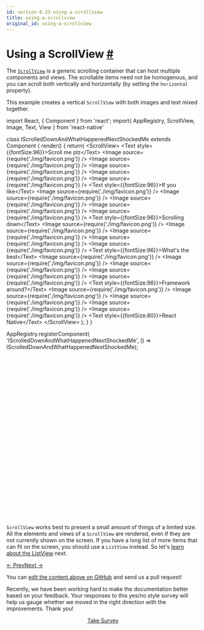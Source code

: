 ```yaml
---
id: version-0.33-using-a-scrollview
title: using-a-scrollview
original_id: using-a-scrollview
---
```

<a id="content"></a><h1><a class="anchor" name="using-a-scrollview"></a>Using a ScrollView <a class="hash-link" href="docs/using-a-scrollview.html#using-a-scrollview">#</a></h1><div><p>The <a href="/react-native/docs/scrollview.html" target=""><code>ScrollView</code></a> is a generic scrolling container that can host multiple components and views. The scrollable items need not be homogenous, and you can scroll both vertically and horizontally (by setting the <code>horizontal</code> property).</p><p>This example creates a vertical <code>ScrollView</code> with both images and text mixed together.</p><div class="web-player"><div class="prism language-javascript">import React<span class="token punctuation">,</span> <span class="token punctuation">{</span> Component <span class="token punctuation">}</span> from <span class="token string">'react'</span><span class="token punctuation">;</span>
import<span class="token punctuation">{</span> AppRegistry<span class="token punctuation">,</span> ScrollView<span class="token punctuation">,</span> Image<span class="token punctuation">,</span> Text<span class="token punctuation">,</span> View <span class="token punctuation">}</span> from <span class="token string">'react-native'</span>

class <span class="token class-name">IScrolledDownAndWhatHappenedNextShockedMe</span> extends <span class="token class-name">Component</span> <span class="token punctuation">{</span>
  <span class="token function">render<span class="token punctuation">(</span></span><span class="token punctuation">)</span> <span class="token punctuation">{</span>
      <span class="token keyword">return</span><span class="token punctuation">(</span>
        &lt;ScrollView<span class="token operator">&gt;</span>
          &lt;Text style<span class="token operator">=</span><span class="token punctuation">{</span><span class="token punctuation">{</span>fontSize<span class="token punctuation">:</span><span class="token number">96</span><span class="token punctuation">}</span><span class="token punctuation">}</span><span class="token operator">&gt;</span>Scroll me plz&lt;<span class="token operator">/</span>Text<span class="token operator">&gt;</span>
          &lt;Image source<span class="token operator">=</span><span class="token punctuation">{</span><span class="token function">require<span class="token punctuation">(</span></span><span class="token string">'./img/favicon.png'</span><span class="token punctuation">)</span><span class="token punctuation">}</span> <span class="token operator">/</span><span class="token operator">&gt;</span>
          &lt;Image source<span class="token operator">=</span><span class="token punctuation">{</span><span class="token function">require<span class="token punctuation">(</span></span><span class="token string">'./img/favicon.png'</span><span class="token punctuation">)</span><span class="token punctuation">}</span> <span class="token operator">/</span><span class="token operator">&gt;</span>
          &lt;Image source<span class="token operator">=</span><span class="token punctuation">{</span><span class="token function">require<span class="token punctuation">(</span></span><span class="token string">'./img/favicon.png'</span><span class="token punctuation">)</span><span class="token punctuation">}</span> <span class="token operator">/</span><span class="token operator">&gt;</span>
          &lt;Image source<span class="token operator">=</span><span class="token punctuation">{</span><span class="token function">require<span class="token punctuation">(</span></span><span class="token string">'./img/favicon.png'</span><span class="token punctuation">)</span><span class="token punctuation">}</span> <span class="token operator">/</span><span class="token operator">&gt;</span>
          &lt;Image source<span class="token operator">=</span><span class="token punctuation">{</span><span class="token function">require<span class="token punctuation">(</span></span><span class="token string">'./img/favicon.png'</span><span class="token punctuation">)</span><span class="token punctuation">}</span> <span class="token operator">/</span><span class="token operator">&gt;</span>
          &lt;Text style<span class="token operator">=</span><span class="token punctuation">{</span><span class="token punctuation">{</span>fontSize<span class="token punctuation">:</span><span class="token number">96</span><span class="token punctuation">}</span><span class="token punctuation">}</span><span class="token operator">&gt;</span>If you like&lt;<span class="token operator">/</span>Text<span class="token operator">&gt;</span>
          &lt;Image source<span class="token operator">=</span><span class="token punctuation">{</span><span class="token function">require<span class="token punctuation">(</span></span><span class="token string">'./img/favicon.png'</span><span class="token punctuation">)</span><span class="token punctuation">}</span> <span class="token operator">/</span><span class="token operator">&gt;</span>
          &lt;Image source<span class="token operator">=</span><span class="token punctuation">{</span><span class="token function">require<span class="token punctuation">(</span></span><span class="token string">'./img/favicon.png'</span><span class="token punctuation">)</span><span class="token punctuation">}</span> <span class="token operator">/</span><span class="token operator">&gt;</span>
          &lt;Image source<span class="token operator">=</span><span class="token punctuation">{</span><span class="token function">require<span class="token punctuation">(</span></span><span class="token string">'./img/favicon.png'</span><span class="token punctuation">)</span><span class="token punctuation">}</span> <span class="token operator">/</span><span class="token operator">&gt;</span>
          &lt;Image source<span class="token operator">=</span><span class="token punctuation">{</span><span class="token function">require<span class="token punctuation">(</span></span><span class="token string">'./img/favicon.png'</span><span class="token punctuation">)</span><span class="token punctuation">}</span> <span class="token operator">/</span><span class="token operator">&gt;</span>
          &lt;Image source<span class="token operator">=</span><span class="token punctuation">{</span><span class="token function">require<span class="token punctuation">(</span></span><span class="token string">'./img/favicon.png'</span><span class="token punctuation">)</span><span class="token punctuation">}</span> <span class="token operator">/</span><span class="token operator">&gt;</span>
          &lt;Text style<span class="token operator">=</span><span class="token punctuation">{</span><span class="token punctuation">{</span>fontSize<span class="token punctuation">:</span><span class="token number">96</span><span class="token punctuation">}</span><span class="token punctuation">}</span><span class="token operator">&gt;</span>Scrolling down&lt;<span class="token operator">/</span>Text<span class="token operator">&gt;</span>
          &lt;Image source<span class="token operator">=</span><span class="token punctuation">{</span><span class="token function">require<span class="token punctuation">(</span></span><span class="token string">'./img/favicon.png'</span><span class="token punctuation">)</span><span class="token punctuation">}</span> <span class="token operator">/</span><span class="token operator">&gt;</span>
          &lt;Image source<span class="token operator">=</span><span class="token punctuation">{</span><span class="token function">require<span class="token punctuation">(</span></span><span class="token string">'./img/favicon.png'</span><span class="token punctuation">)</span><span class="token punctuation">}</span> <span class="token operator">/</span><span class="token operator">&gt;</span>
          &lt;Image source<span class="token operator">=</span><span class="token punctuation">{</span><span class="token function">require<span class="token punctuation">(</span></span><span class="token string">'./img/favicon.png'</span><span class="token punctuation">)</span><span class="token punctuation">}</span> <span class="token operator">/</span><span class="token operator">&gt;</span>
          &lt;Image source<span class="token operator">=</span><span class="token punctuation">{</span><span class="token function">require<span class="token punctuation">(</span></span><span class="token string">'./img/favicon.png'</span><span class="token punctuation">)</span><span class="token punctuation">}</span> <span class="token operator">/</span><span class="token operator">&gt;</span>
          &lt;Image source<span class="token operator">=</span><span class="token punctuation">{</span><span class="token function">require<span class="token punctuation">(</span></span><span class="token string">'./img/favicon.png'</span><span class="token punctuation">)</span><span class="token punctuation">}</span> <span class="token operator">/</span><span class="token operator">&gt;</span>
          &lt;Text style<span class="token operator">=</span><span class="token punctuation">{</span><span class="token punctuation">{</span>fontSize<span class="token punctuation">:</span><span class="token number">96</span><span class="token punctuation">}</span><span class="token punctuation">}</span><span class="token operator">&gt;</span>What's the best&lt;<span class="token operator">/</span>Text<span class="token operator">&gt;</span>
          &lt;Image source<span class="token operator">=</span><span class="token punctuation">{</span><span class="token function">require<span class="token punctuation">(</span></span><span class="token string">'./img/favicon.png'</span><span class="token punctuation">)</span><span class="token punctuation">}</span> <span class="token operator">/</span><span class="token operator">&gt;</span>
          &lt;Image source<span class="token operator">=</span><span class="token punctuation">{</span><span class="token function">require<span class="token punctuation">(</span></span><span class="token string">'./img/favicon.png'</span><span class="token punctuation">)</span><span class="token punctuation">}</span> <span class="token operator">/</span><span class="token operator">&gt;</span>
          &lt;Image source<span class="token operator">=</span><span class="token punctuation">{</span><span class="token function">require<span class="token punctuation">(</span></span><span class="token string">'./img/favicon.png'</span><span class="token punctuation">)</span><span class="token punctuation">}</span> <span class="token operator">/</span><span class="token operator">&gt;</span>
          &lt;Image source<span class="token operator">=</span><span class="token punctuation">{</span><span class="token function">require<span class="token punctuation">(</span></span><span class="token string">'./img/favicon.png'</span><span class="token punctuation">)</span><span class="token punctuation">}</span> <span class="token operator">/</span><span class="token operator">&gt;</span>
          &lt;Image source<span class="token operator">=</span><span class="token punctuation">{</span><span class="token function">require<span class="token punctuation">(</span></span><span class="token string">'./img/favicon.png'</span><span class="token punctuation">)</span><span class="token punctuation">}</span> <span class="token operator">/</span><span class="token operator">&gt;</span>
          &lt;Text style<span class="token operator">=</span><span class="token punctuation">{</span><span class="token punctuation">{</span>fontSize<span class="token punctuation">:</span><span class="token number">96</span><span class="token punctuation">}</span><span class="token punctuation">}</span><span class="token operator">&gt;</span>Framework around<span class="token operator">?</span>&lt;<span class="token operator">/</span>Text<span class="token operator">&gt;</span>
          &lt;Image source<span class="token operator">=</span><span class="token punctuation">{</span><span class="token function">require<span class="token punctuation">(</span></span><span class="token string">'./img/favicon.png'</span><span class="token punctuation">)</span><span class="token punctuation">}</span> <span class="token operator">/</span><span class="token operator">&gt;</span>
          &lt;Image source<span class="token operator">=</span><span class="token punctuation">{</span><span class="token function">require<span class="token punctuation">(</span></span><span class="token string">'./img/favicon.png'</span><span class="token punctuation">)</span><span class="token punctuation">}</span> <span class="token operator">/</span><span class="token operator">&gt;</span>
          &lt;Image source<span class="token operator">=</span><span class="token punctuation">{</span><span class="token function">require<span class="token punctuation">(</span></span><span class="token string">'./img/favicon.png'</span><span class="token punctuation">)</span><span class="token punctuation">}</span> <span class="token operator">/</span><span class="token operator">&gt;</span>
          &lt;Image source<span class="token operator">=</span><span class="token punctuation">{</span><span class="token function">require<span class="token punctuation">(</span></span><span class="token string">'./img/favicon.png'</span><span class="token punctuation">)</span><span class="token punctuation">}</span> <span class="token operator">/</span><span class="token operator">&gt;</span>
          &lt;Image source<span class="token operator">=</span><span class="token punctuation">{</span><span class="token function">require<span class="token punctuation">(</span></span><span class="token string">'./img/favicon.png'</span><span class="token punctuation">)</span><span class="token punctuation">}</span> <span class="token operator">/</span><span class="token operator">&gt;</span>
          &lt;Text style<span class="token operator">=</span><span class="token punctuation">{</span><span class="token punctuation">{</span>fontSize<span class="token punctuation">:</span><span class="token number">80</span><span class="token punctuation">}</span><span class="token punctuation">}</span><span class="token operator">&gt;</span>React Native&lt;<span class="token operator">/</span>Text<span class="token operator">&gt;</span>
        &lt;<span class="token operator">/</span>ScrollView<span class="token operator">&gt;</span>
    <span class="token punctuation">)</span><span class="token punctuation">;</span>
  <span class="token punctuation">}</span>
<span class="token punctuation">}</span>


AppRegistry<span class="token punctuation">.</span><span class="token function">registerComponent<span class="token punctuation">(</span></span>
  <span class="token string">'IScrolledDownAndWhatHappenedNextShockedMe'</span><span class="token punctuation">,</span>
  <span class="token punctuation">(</span><span class="token punctuation">)</span> <span class="token operator">=</span><span class="token operator">&gt;</span> IScrolledDownAndWhatHappenedNextShockedMe<span class="token punctuation">)</span><span class="token punctuation">;</span></div><iframe style="margin-top:4px;" width="880" height="420" data-src="//cdn.rawgit.com/dabbott/react-native-web-player/gh-v1.2.4/index.html#code=import%20React%2C%20%7B%20Component%20%7D%20from%20'react'%3B%0Aimport%7B%20AppRegistry%2C%20ScrollView%2C%20Image%2C%20Text%2C%20View%20%7D%20from%20'react-native'%0A%0Aclass%20IScrolledDownAndWhatHappenedNextShockedMe%20extends%20Component%20%7B%0A%20%20render()%20%7B%0A%20%20%20%20%20%20return(%0A%20%20%20%20%20%20%20%20%3CScrollView%3E%0A%20%20%20%20%20%20%20%20%20%20%3CText%20style%3D%7B%7BfontSize%3A96%7D%7D%3EScroll%20me%20plz%3C%2FText%3E%0A%20%20%20%20%20%20%20%20%20%20%3CImage%20source%3D%7Brequire('.%2Fimg%2Ffavicon.png')%7D%20%2F%3E%0A%20%20%20%20%20%20%20%20%20%20%3CImage%20source%3D%7Brequire('.%2Fimg%2Ffavicon.png')%7D%20%2F%3E%0A%20%20%20%20%20%20%20%20%20%20%3CImage%20source%3D%7Brequire('.%2Fimg%2Ffavicon.png')%7D%20%2F%3E%0A%20%20%20%20%20%20%20%20%20%20%3CImage%20source%3D%7Brequire('.%2Fimg%2Ffavicon.png')%7D%20%2F%3E%0A%20%20%20%20%20%20%20%20%20%20%3CImage%20source%3D%7Brequire('.%2Fimg%2Ffavicon.png')%7D%20%2F%3E%0A%20%20%20%20%20%20%20%20%20%20%3CText%20style%3D%7B%7BfontSize%3A96%7D%7D%3EIf%20you%20like%3C%2FText%3E%0A%20%20%20%20%20%20%20%20%20%20%3CImage%20source%3D%7Brequire('.%2Fimg%2Ffavicon.png')%7D%20%2F%3E%0A%20%20%20%20%20%20%20%20%20%20%3CImage%20source%3D%7Brequire('.%2Fimg%2Ffavicon.png')%7D%20%2F%3E%0A%20%20%20%20%20%20%20%20%20%20%3CImage%20source%3D%7Brequire('.%2Fimg%2Ffavicon.png')%7D%20%2F%3E%0A%20%20%20%20%20%20%20%20%20%20%3CImage%20source%3D%7Brequire('.%2Fimg%2Ffavicon.png')%7D%20%2F%3E%0A%20%20%20%20%20%20%20%20%20%20%3CImage%20source%3D%7Brequire('.%2Fimg%2Ffavicon.png')%7D%20%2F%3E%0A%20%20%20%20%20%20%20%20%20%20%3CText%20style%3D%7B%7BfontSize%3A96%7D%7D%3EScrolling%20down%3C%2FText%3E%0A%20%20%20%20%20%20%20%20%20%20%3CImage%20source%3D%7Brequire('.%2Fimg%2Ffavicon.png')%7D%20%2F%3E%0A%20%20%20%20%20%20%20%20%20%20%3CImage%20source%3D%7Brequire('.%2Fimg%2Ffavicon.png')%7D%20%2F%3E%0A%20%20%20%20%20%20%20%20%20%20%3CImage%20source%3D%7Brequire('.%2Fimg%2Ffavicon.png')%7D%20%2F%3E%0A%20%20%20%20%20%20%20%20%20%20%3CImage%20source%3D%7Brequire('.%2Fimg%2Ffavicon.png')%7D%20%2F%3E%0A%20%20%20%20%20%20%20%20%20%20%3CImage%20source%3D%7Brequire('.%2Fimg%2Ffavicon.png')%7D%20%2F%3E%0A%20%20%20%20%20%20%20%20%20%20%3CText%20style%3D%7B%7BfontSize%3A96%7D%7D%3EWhat's%20the%20best%3C%2FText%3E%0A%20%20%20%20%20%20%20%20%20%20%3CImage%20source%3D%7Brequire('.%2Fimg%2Ffavicon.png')%7D%20%2F%3E%0A%20%20%20%20%20%20%20%20%20%20%3CImage%20source%3D%7Brequire('.%2Fimg%2Ffavicon.png')%7D%20%2F%3E%0A%20%20%20%20%20%20%20%20%20%20%3CImage%20source%3D%7Brequire('.%2Fimg%2Ffavicon.png')%7D%20%2F%3E%0A%20%20%20%20%20%20%20%20%20%20%3CImage%20source%3D%7Brequire('.%2Fimg%2Ffavicon.png')%7D%20%2F%3E%0A%20%20%20%20%20%20%20%20%20%20%3CImage%20source%3D%7Brequire('.%2Fimg%2Ffavicon.png')%7D%20%2F%3E%0A%20%20%20%20%20%20%20%20%20%20%3CText%20style%3D%7B%7BfontSize%3A96%7D%7D%3EFramework%20around%3F%3C%2FText%3E%0A%20%20%20%20%20%20%20%20%20%20%3CImage%20source%3D%7Brequire('.%2Fimg%2Ffavicon.png')%7D%20%2F%3E%0A%20%20%20%20%20%20%20%20%20%20%3CImage%20source%3D%7Brequire('.%2Fimg%2Ffavicon.png')%7D%20%2F%3E%0A%20%20%20%20%20%20%20%20%20%20%3CImage%20source%3D%7Brequire('.%2Fimg%2Ffavicon.png')%7D%20%2F%3E%0A%20%20%20%20%20%20%20%20%20%20%3CImage%20source%3D%7Brequire('.%2Fimg%2Ffavicon.png')%7D%20%2F%3E%0A%20%20%20%20%20%20%20%20%20%20%3CImage%20source%3D%7Brequire('.%2Fimg%2Ffavicon.png')%7D%20%2F%3E%0A%20%20%20%20%20%20%20%20%20%20%3CText%20style%3D%7B%7BfontSize%3A80%7D%7D%3EReact%20Native%3C%2FText%3E%0A%20%20%20%20%20%20%20%20%3C%2FScrollView%3E%0A%20%20%20%20)%3B%0A%20%20%7D%0A%7D%0A%0A%0AAppRegistry.registerComponent(%0A%20%20'IScrolledDownAndWhatHappenedNextShockedMe'%2C%0A%20%20()%20%3D%3E%20IScrolledDownAndWhatHappenedNextShockedMe)%3B" frameborder="0"></iframe></div><p><code>ScrollView</code> works best to present a small amount of things of a limited size. All the elements and views of a <code>ScrollView</code> are rendered, even if they are not currently shown on the screen. If you have a long list of more items that can fit on the screen, you should use a <code>ListView</code> instead. So let's <a href="/react-native/docs/using-a-listview.html" target="">learn about the ListView</a> next.</p></div><div class="docs-prevnext"><a class="docs-prev" href="docs/handling-text-input.html#content">← Prev</a><a class="docs-next" href="docs/using-a-listview.html#content">Next →</a></div><p class="edit-page-block">You can <a target="_blank" href="https://github.com/facebook/react-native/blob/master/docs/UsingAScrollView.md">edit the content above on GitHub</a> and send us a pull request!</p><div class="survey"><div class="survey-image"></div><p>Recently, we have been working hard to make the documentation better based on your feedback. Your responses to this yes/no style survey will help us gauge whether we moved in the right direction with the improvements. Thank you!</p><center><a class="button" href="https://www.facebook.com/survey?oid=516954245168428">Take Survey</a></center></div>